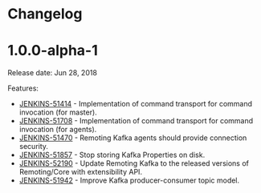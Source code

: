 Changelog
===

# 1.0.0-alpha-1

Release date: Jun 28, 2018

Features:

* [JENKINS-51414](https://issues.jenkins-ci.org/browse/JENKINS-51414) - Implementation of command transport for command invocation (for master).
* [JENKINS-51708](https://issues.jenkins-ci.org/browse/JENKINS-51708) - Implementation of command transport for command invocation (for agents).
* [JENKINS-51470](https://issues.jenkins-ci.org/browse/JENKINS-51470) - Remoting Kafka agents should provide connection security.
* [JENKINS-51857](https://issues.jenkins-ci.org/browse/JENKINS-51857) - Stop storing Kafka Properties on disk.
* [JENKINS-52190](https://issues.jenkins-ci.org/browse/JENKINS-52190) - Update Remoting Kafka to the released versions of Remoting/Core with extensibility API.
* [JENKINS-51942](https://issues.jenkins-ci.org/browse/JENKINS-51942) - Improve Kafka producer-consumer topic model.
